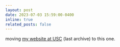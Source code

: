 ```yaml
---
layout: post
date: 2023-07-03 15:59:00-0400
inline: true
related_posts: false
---
```


moving [my website at USC](https://web.archive.org/web/20230521192113/https://viterbi-web.usc.edu/~feisha/) (last archive) to this one.
